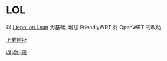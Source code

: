 # LOL

以 [Lienol on Lean](https://github.com/Lienol/openwrt/tree/dev-lean-lede) 为基础, 增加 FriendlyWRT 对 OpenWRT 的改动

[下载地址](https://github.com/songchenwen/nanopi-r2s/releases/download/LOL-2020-04-15-06ca030/LOL-2020-04-15-06ca030-ROM.zip)

[改动记录](CHANGELOG.md)

